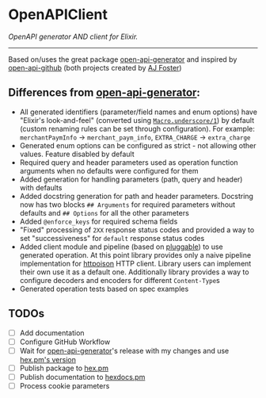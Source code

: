 # OpenAPIClient

_OpenAPI generator AND client for Elixir._

---

Based on/uses the great package [open-api-generator](https://github.com/aj-foster/open-api-generator) and inspired by [open-api-github](https://github.com/aj-foster/open-api-github) (both projects created by [
AJ Foster](https://github.com/aj-foster))

## Differences from [open-api-generator](https://github.com/aj-foster/open-api-generator):
- All generated identifiers (parameter/field names and enum options) have "Elixir's look-and-feel" (converted using [`Macro.underscore/1`](https://hexdocs.pm/elixir/Macro.html#underscore/1)) by default (custom renaming rules can be set through configuration). For example: `merchantPaymInfo` -> `merchant_paym_info`, `EXTRA_CHARGE` -> `extra_charge`
- Generated enum options can be configured as strict - not allowing other values. Feature disabled by default
- Required query and header parameters used as operation function arguments when no defaults were configured for them
- Added generation for handling parameters (path, query and header) with defaults
- Added docstring generation for path and header parameters. Docstring now has two blocks `## Arguments` for required parameters without defaults and `## Options` for all the other parameters
- Added `@enforce_keys` for required schema fields
- "Fixed" processing of `2XX` response status codes and provided a way to set "successiveness" for `default` response status codes
- Added client module and pipeline (based on [pluggable](https://hex.pm/packages/pluggable)) to use generated operation. At this point library provides only a naive pipeline implementation for [httpoison](https://hex.pm/packages/httpoison) HTTP client. Library users can implement their own use it as a default one. Additionally library provides a way to configure decoders and encoders for different `Content-Type`s
- Generated operation tests based on spec examples

## TODOs
- [ ] Add documentation
- [ ] Configure GitHub Workflow
- [ ] Wait for [open-api-generator](https://github.com/aj-foster/open-api-generator)'s release with my changes and use [hex.pm's version](https://hex.pm/packages/oapi_generator)
- [ ] Publish package to [hex.pm](https://hex.pm/)
- [ ] Publish documentation to [hexdocs.pm](https://hexdocs.pm/)
- [ ] Process cookie parameters
